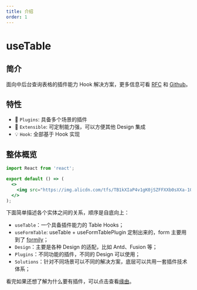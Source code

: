 ```yaml
---
title: 介绍
order: 1
---
```


# useTable

## 简介

面向中后台查询表格的插件能力 Hook 解决方案，更多信息可看 [RFC](https://github.com/alibaba/hooks/issues/465) 和 [Github](https://github.com/ahooksjs/useTable)。

## 特性

- 🔗 `Plugins`: 具备多个场景的插件
- 🚀 `Extensible`: 可定制能力强，可以方便其他 Design 集成
- 💡 `Hook`: 全部基于 Hook 实现

## 整体概览

```jsx | inline
import React from 'react';

export default () => (
  <>
    <img src="https://img.alicdn.com/tfs/TB1kXIaP4v1gK0jSZFFXXb0sXXa-1088-701.png" width="500" />
  </>
);
```

下面简单描述各个实体之间的关系，顺序是自底向上：

- `useTable`：一个具备插件能力的 Table Hooks；
- `useFormTable`: useTable + useFormTablePlugin 定制出来的，form 主要用到了 [formily](https://github.com/alibaba/formily)；
- `Design`：主要是各种 Design 的适配，比如 Antd、Fusion 等；
- `Plugins`：不同功能的插件，不同的 Design 可以使用；
- `Solutions`：针对不同场景可以不同的解决方案，底层可以共用一套插件技术体系；

看完如果还想了解为什么要有插件，可以点击查看[缘由](./zh-CN/why)。